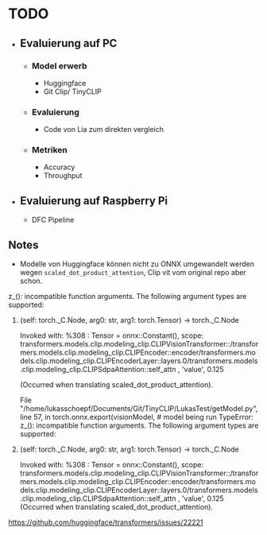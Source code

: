 # TODO
- ## Evaluierung auf PC
    - ### Model erwerb
        - Huggingface
        - Git Clip/ TinyCLIP
    - ### Evaluierung
        - Code von Lia zum direkten vergleich

    - ### Metriken
        - Accuracy
        - Throughput
- ## Evaluierung auf Raspberry Pi
    - DFC Pipeline

## Notes
- Modelle von Huggingface können nicht zu ONNX umgewandelt werden wegen `scaled_dot_product_attention`, Clip vit vom original repo aber schon.
    
z_(): incompatible function arguments. The following argument types are supported:
1. (self: torch._C.Node, arg0: str, arg1: torch.Tensor) -> torch._C.Node

    Invoked with: %308 : Tensor = onnx::Constant(), scope: transformers.models.clip.modeling_clip.CLIPVisionTransformer::/transformers.models.clip.modeling_clip.CLIPEncoder::encoder/transformers.models.clip.modeling_clip.CLIPEncoderLayer::layers.0/transformers.models.clip.modeling_clip.CLIPSdpaAttention::self_attn
    , 'value', 0.125

    (Occurred when translating scaled_dot_product_attention).
    
    File "/home/lukasschoepf/Documents/Git/TinyCLIP/LukasTest/getModel.py", line 57, in <module>
    torch.onnx.export(visionModel,         # model being run
    TypeError: z_(): incompatible function arguments. The following argument types are supported:
1. (self: torch._C.Node, arg0: str, arg1: torch.Tensor) -> torch._C.Node

    Invoked with: %308 : Tensor = onnx::Constant(), scope: transformers.models.clip.modeling_clip.CLIPVisionTransformer::/transformers.models.clip.modeling_clip.CLIPEncoder::encoder/transformers.models.clip.modeling_clip.CLIPEncoderLayer::layers.0/transformers.models.clip.modeling_clip.CLIPSdpaAttention::self_attn
    , 'value', 0.125 
    (Occurred when translating scaled_dot_product_attention).


https://github.com/huggingface/transformers/issues/22221